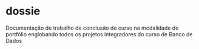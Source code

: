# dossie
Documentação de trabalho de conclusão de curso na modalidade de portfólio englobando todos os projetos integradores do curso de Banco de Dados
